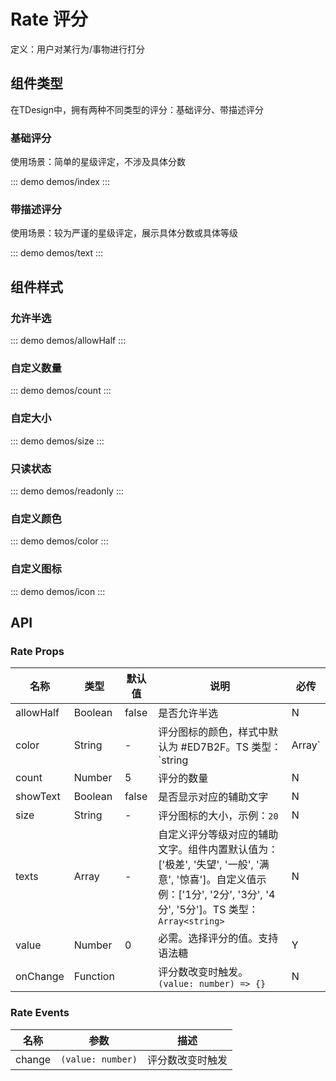 # Rate 评分

定义：用户对某行为/事物进行打分

## 组件类型

在TDesign中，拥有两种不同类型的评分：基础评分、带描述评分

### 基础评分

使用场景：简单的星级评定，不涉及具体分数

::: demo demos/index
:::


### 带描述评分

使用场景：较为严谨的星级评定，展示具体分数或具体等级

::: demo demos/text
:::


## 组件样式

### 允许半选

::: demo demos/allowHalf
:::


### 自定义数量

::: demo demos/count
:::

### 自定大小

::: demo demos/size
:::

### 只读状态

::: demo demos/readonly
:::

### 自定义颜色

::: demo demos/color
:::

### 自定义图标

::: demo demos/icon
:::

## API

### Rate Props
名称 | 类型 | 默认值 | 说明 | 必传
-- | -- | -- | -- | --
allowHalf | Boolean | false | 是否允许半选 | N
color | String | - | 评分图标的颜色，样式中默认为 #ED7B2F。TS 类型：`string | Array<string>` | N
count | Number | 5 | 评分的数量 | N
showText | Boolean | false | 是否显示对应的辅助文字 | N
size | String | - | 评分图标的大小，示例：`20` | N
texts | Array | - | 自定义评分等级对应的辅助文字。组件内置默认值为：['极差', '失望', '一般', '满意', '惊喜']。自定义值示例：['1分', '2分', '3分', '4分', '5分']。TS 类型：`Array<string>` | N
value | Number | 0 | 必需。选择评分的值。支持语法糖 | Y
onChange | Function |  | 评分数改变时触发。`(value: number) => {}` | N

### Rate Events
名称 | 参数 | 描述
-- | -- | --
change | `(value: number)` | 评分数改变时触发
